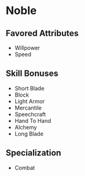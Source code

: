 # Noble


## Favored Attributes
- Willpower
- Speed

## Skill Bonuses
- Short Blade
- Block
- Light Armor
- Mercantile
- Speechcraft
- Hand To Hand
- Alchemy
- Long Blade

## Specialization
- Combat